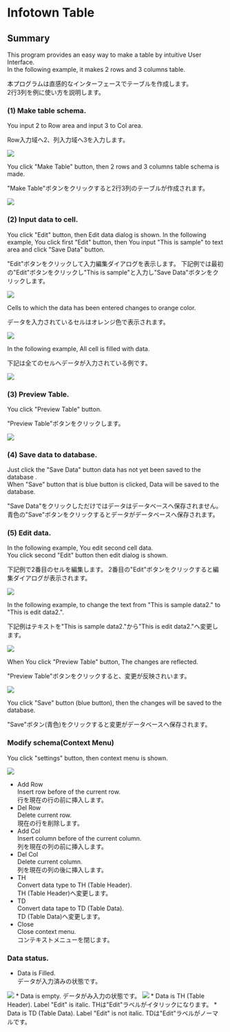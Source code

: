 # Infotown Table

## Summary

This program provides an easy way to make a table by intuitive User Interface.  
In the following example, it makes 2 rows and 3 columns table.

本プログラムは直感的なインターフェースでテーブルを作成します。  
2行3列を例に使い方を説明します。

### (1) Make table schema. 

You input 2 to Row area and input 3 to Col area.

Row入力域へ2、列入力域へ3を入力します。

<img src="screenshot-toolbar.png">

You click "Make Table" button, then 2 rows and 3 columns table schema is made.

"Make Table"ボタンをクリックすると2行3列のテーブルが作成されます。

<img src="screenshot-make-table.png">

### (2) Input data to cell.

You click "Edit" button, then Edit data dialog is shown.
In the following example, You click first "Edit" button, then You input "This is sample" to text area and click "Save Data" button.

"Edit"ボタンをクリックして入力編集ダイアログを表示します。
下記例では最初の"Edit"ボタンをクリックし"This is sample"と入力し"Save Data"ボタンをクリックします。

<img src="screenshot-entry-dialog.png">

Cells to which the data has been entered changes to orange color.

データを入力されているセルはオレンジ色で表示されます。

<img src="screenshot-first-filled.png">

In the following example, All cell is filled with data.

下記は全てのセルへデータが入力されている例です。

<img src="screenshot-all-filled.png">

### (3) Preview Table.

You click "Preview Table" button.

"Preview Table"ボタンをクリックします。

<img src="screenshot-2nd-preview.png">


### (4) Save data to database.

Just click the "Save Data" button data has not yet been saved to the database .  
When "Save" button that is blue button is clicked, Data will be saved to the database.

"Save Data"をクリックしただけではデータはデータベースへ保存されません。  
青色の"Save"ボタンをクリックするとデータがデータベースへ保存されます。

### (5) Edit data.

In the following example, You edit second cell data.  
You click second "Edit" button then edit dialog is shown.

下記例で2番目のセルを編集します。
2番目の"Edit"ボタンをクリックすると編集ダイアログが表示されます。

<img src="screenshot-edit-2nd.png">

In the following example, to change the text from "This is sample data2." to "This is edit data2.".


下記例はテキストを"This is sample data2."から"This is edit data2."へ変更します。

<img src="screenshot-edit-2nd-edit.png">

When You click "Preview Table" button, The changes are reflected.

"Preview Table"ボタンをクリックすると、変更が反映されいます。

<img src="screenshot-2nd-preview.png">

You click "Save" button (blue button), then the changes will be saved to the database.

"Save"ボタン(青色)をクリックすると変更がデータベースへ保存されます。


### Modify schema(Context Menu)

You click "settings" button, then context menu is shown.

<img src="screenshot-context-menu.png">

* Add Row  
  Insert row before of the current row.  
  行を現在の行の前に挿入します。
* Del Row  
  Delete current row.  
  現在の行を削除します。
* Add Col  
  Insert column before of the current column.  
  列を現在の列の前に挿入します。
* Del Col  
  Delete current column.  
  列を現在の列の後に挿入します。
* TH  
  Convert data type to TH (Table Header).  
  TH (Table Header)へ変更します。
* TD  
  Convert data tape to TD (Table Data).  
  TD (Table Data)へ変更します。
* Close  
  Close context menu.  
  コンテキストメニューを閉じます。


### Data status.

* Data is Filled.  
  データが入力済みの状態です。  
<img src="screenshot-data-fill.png">
* Data is empty.  
  データがみ入力の状態です。  
<img src="screenshot-data-empty.png">
* Data is TH (Table Header).  
  Label "Edit"  is italic.  
  THは"Edit"ラベルがイタリックになります。
* Data is TD (Table Data).  
  Label "Edit" is not italic.  
  TDは"Edit"ラベルがノーマルです。

